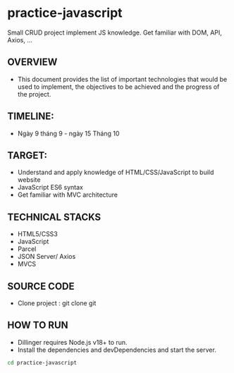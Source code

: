# practice-javascript

Small CRUD project implement JS knowledge. Get familiar with DOM, API, Axios, ...

## OVERVIEW

- This document provides the list of important technologies that would be used to implement, the objectives to be achieved and the progress of the project.

## TIMELINE:

- Ngày 9 tháng 9 - ngày 15 Tháng 10

## TARGET:

- Understand and apply knowledge of HTML/CSS/JavaScript to build website
- JavaScript ES6 syntax
- Get familiar with MVC architecture

## TECHNICAL STACKS

- HTML5/CSS3
- JavaScript
- Parcel
- JSON Server/ Axios
- MVCS

## SOURCE CODE

- Clone project : git clone git

## HOW TO RUN

- Dillinger requires Node.js v18+ to run.
- Install the dependencies and devDependencies and start the server.

```sh
cd practice-javascript

```
